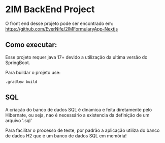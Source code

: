 # 2IM BackEnd Project

O front end desse projeto pode ser encontrado em: https://github.com/EverNife/2IMFormularyApp-Nextjs

## Como executar:

Esse projeto requer java 17+ devido a utilização da ultima versão do SpringBoot.

Para buildar o projeto use:

```
.gradlew build
```

## SQL

A criação do banco de dados SQL é dinamica e feita diretamente pelo Hibernate, ou seja, nao é necessário a existencia da definição de um arquivo '.sql'

Para facilitar o processo de teste, por padrão a aplicação utiliza do banco de dados H2 que é um banco de dados SQL em memória!
